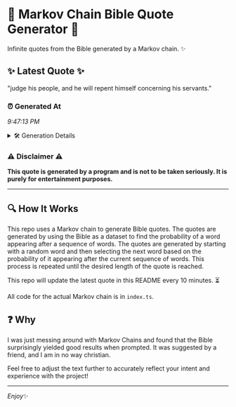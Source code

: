 # 📖 Markov Chain Bible Quote Generator 📖

Infinite quotes from the Bible generated by a Markov chain. ✨

## ✨ Latest Quote ✨
"judge his people, and he will repent himself concerning his servants."

### ⏰ Generated At
*9:47:13 PM*

<details>
    <summary>🛠️ Generation Details</summary>
    <p>
        <strong>🌱 Seed:</strong> judge<br>
        <strong>🔄 Iterations:</strong> 10<br>
        <strong>📜 Context History:</strong><br>[ judge ]: his<br>[ judge, his ]: people,<br>[ judge, his, people, ]: and<br>[ judge, his, people,, and ]: he<br>[ judge, his, people,, and, he ]: will<br>[ judge, his, people,, and, he, will ]: repent<br>[ his, people,, and, he, will, repent ]: himself<br>[ people,, and, he, will, repent, himself ]: concerning<br>[ and, he, will, repent, himself, concerning ]: his<br>[ he, will, repent, himself, concerning, his ]: servants.<br>
    </p>
</details>

### ⚠️ Disclaimer ⚠️
**This quote is generated by a program and is not to be taken seriously. It is purely for entertainment purposes.**

---

## 🔍 How It Works

This repo uses a Markov chain to generate Bible quotes. The quotes are generated by using the Bible as a dataset to find the probability of a word appearing after a sequence of words. The quotes are generated by starting with a random word and then selecting the next word based on the probability of it appearing after the current sequence of words. This process is repeated until the desired length of the quote is reached.

This repo will update the latest quote in this README every 10 minutes. ⏳

All code for the actual Markov chain is in `index.ts`.

## ❓ Why

I was just messing around with Markov Chains and found that the Bible surprisingly yielded good results when prompted. 
It was suggested by a friend, and I am in no way christian.

Feel free to adjust the text further to accurately reflect your intent and experience with the project!

---

*Enjoy*✨
